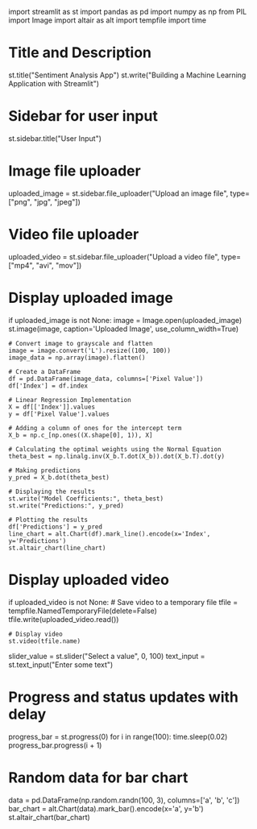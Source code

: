 import streamlit as st
import pandas as pd
import numpy as np
from PIL import Image
import altair as alt
import tempfile
import time

# Title and Description
st.title("Sentiment Analysis App")
st.write("Building a Machine Learning Application with Streamlit")

# Sidebar for user input
st.sidebar.title("User Input")

# Image file uploader
uploaded_image = st.sidebar.file_uploader("Upload an image file", type=["png", "jpg", "jpeg"])

# Video file uploader
uploaded_video = st.sidebar.file_uploader("Upload a video file", type=["mp4", "avi", "mov"])

# Display uploaded image
if uploaded_image is not None:
    image = Image.open(uploaded_image)
    st.image(image, caption='Uploaded Image', use_column_width=True)

    # Convert image to grayscale and flatten
    image = image.convert('L').resize((100, 100))
    image_data = np.array(image).flatten()

    # Create a DataFrame
    df = pd.DataFrame(image_data, columns=['Pixel Value'])
    df['Index'] = df.index

    # Linear Regression Implementation
    X = df[['Index']].values
    y = df['Pixel Value'].values

    # Adding a column of ones for the intercept term
    X_b = np.c_[np.ones((X.shape[0], 1)), X]

    # Calculating the optimal weights using the Normal Equation
    theta_best = np.linalg.inv(X_b.T.dot(X_b)).dot(X_b.T).dot(y)

    # Making predictions
    y_pred = X_b.dot(theta_best)

    # Displaying the results
    st.write("Model Coefficients:", theta_best)
    st.write("Predictions:", y_pred)

    # Plotting the results
    df['Predictions'] = y_pred
    line_chart = alt.Chart(df).mark_line().encode(x='Index', y='Predictions')
    st.altair_chart(line_chart)

# Display uploaded video
if uploaded_video is not None:
    # Save video to a temporary file
    tfile = tempfile.NamedTemporaryFile(delete=False)
    tfile.write(uploaded_video.read())

    # Display video
    st.video(tfile.name)

slider_value = st.slider("Select a value", 0, 100)
text_input = st.text_input("Enter some text")

# Progress and status updates with delay
progress_bar = st.progress(0)
for i in range(100):
    time.sleep(0.02)
    progress_bar.progress(i + 1)

# Random data for bar chart
data = pd.DataFrame(np.random.randn(100, 3), columns=['a', 'b', 'c'])
bar_chart = alt.Chart(data).mark_bar().encode(x='a', y='b')
st.altair_chart(bar_chart)
